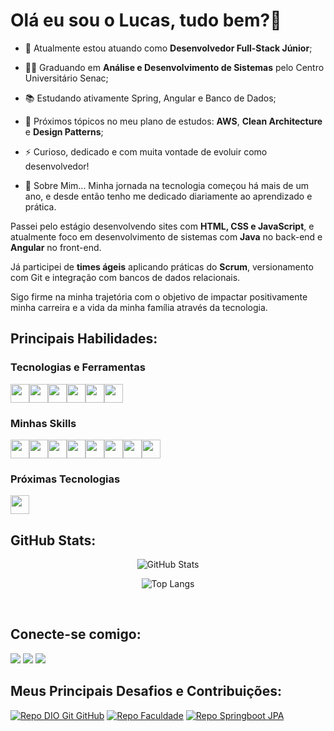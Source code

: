 # Olá eu sou o Lucas, tudo bem?👋

- 🔭 Atualmente estou atuando como **Desenvolvedor Full-Stack Júnior**;
- 👨‍🎓 Graduando em **Análise e Desenvolvimento de Sistemas** pelo Centro Universitário Senac;
- 📚 Estudando ativamente Spring, Angular e Banco de Dados;
- 🚀 Próximos tópicos no meu plano de estudos: **AWS**, **Clean Architecture** e **Design Patterns**;
- ⚡ Curioso, dedicado e com muita vontade de evoluir como desenvolvedor!

- 🏅 Sobre Mim... 
Minha jornada na tecnologia começou há mais de um ano, e desde então tenho me dedicado diariamente ao aprendizado e prática. 

Passei pelo estágio desenvolvendo sites com **HTML, CSS e JavaScript**, e atualmente foco em desenvolvimento de sistemas com **Java** no back-end e **Angular** no front-end.

Já participei de **times ágeis** aplicando práticas do **Scrum**, versionamento com Git e integração com bancos de dados relacionais.

Sigo firme na minha trajetória com o objetivo de impactar positivamente minha carreira e a vida da minha família através da tecnologia.

## Principais Habilidades:


### Tecnologias e Ferramentas

<div style="display: flex;">
<img src="https://cdn.jsdelivr.net/gh/devicons/devicon/icons/windows8/windows8-original.svg" width="30" height="30"/> 
<img src="https://cdn.jsdelivr.net/gh/devicons/devicon/icons/git/git-plain.svg" width="30" height="30"/> 
<img src="https://cdn.jsdelivr.net/gh/devicons/devicon/icons/vscode/vscode-original.svg" width="30" height="30"/>
<img src="https://cdn.jsdelivr.net/gh/devicons/devicon@latest/icons/intellij/intellij-original.svg" width="30" height="30"/>
<img src="https://cdn.jsdelivr.net/gh/devicons/devicon@latest/icons/postman/postman-original.svg" width="30" height="30"/>
<img src="https://cdn.jsdelivr.net/gh/devicons/devicon@latest/icons/trello/trello-original.svg" width="30" height="30"/>
</div>    

### Minhas Skills

<div style="display: flex;">
<img src="https://cdn.jsdelivr.net/gh/devicons/devicon/icons/html5/html5-plain.svg" width="30" height="30"/>
<img src="https://cdn.jsdelivr.net/gh/devicons/devicon/icons/css3/css3-plain.svg" width="30" height="30"/>
<img src="https://cdn.jsdelivr.net/gh/devicons/devicon/icons/javascript/javascript-plain.svg" width="30" height="30"/>
<img src="https://cdn.jsdelivr.net/gh/devicons/devicon/icons/java/java-original.svg" width="30" height="30"/>
<img src="https://cdn.jsdelivr.net/gh/devicons/devicon/icons/mysql/mysql-original.svg" width="30" height="30" />
<img src="https://cdn.jsdelivr.net/gh/devicons/devicon/icons/typescript/typescript-original.svg" width="30" height="30"/>
<img src="https://cdn.jsdelivr.net/gh/devicons/devicon/icons/spring/spring-original.svg" width="30" height="30"/>
<img src="https://cdn.jsdelivr.net/gh/devicons/devicon@latest/icons/angular/angular-original.svg" width="30" height="30"/></div>
          
### Próximas Tecnologias

<div style="display: flex;">
<img src="https://cdn.jsdelivr.net/gh/devicons/devicon@latest/icons/amazonwebservices/amazonwebservices-original-wordmark.svg" width="30" height="30"/>
</div>


## GitHub Stats:

<div align="center">

![GitHub Stats](https://github-readme-stats.vercel.app/api?username=LucasAndrade131&theme=transparent&bg_color=000&border_color=30A3DC&show_icons=true&icon_color=30A3DC&title_color=E94D5F&text_color=FFF)


![Top Langs](https://github-readme-stats.vercel.app/api/top-langs/?username=LucasAndrade131&layout=compact&bg_color=000000&border_color=30A3DC&title_color=E94D5F&text_color=FFFFFF)
</div>
<br>

## Conecte-se comigo: 

  <div>
  <a href="mailto:lucas.andrade.tecnologia@gmail.com" target="_blank"><img src=https://img.shields.io/badge/Gmail-EA4335?style=for-the-badge&logo=gmail&logoColor=white></a>
  <a href="https://www.linkedin.com/in/lucas-silva-andrade" target="_blank"><img src="https://img.shields.io/badge/-LinkedIn-%230077B5?style=for-the-badge&logo=linkedin&logoColor=white"></a>
  <a href="https://portfolio-angular-pi.vercel.app/" target="_blank"><img src="https://img.shields.io/badge/website-000000?style=for-the-badge&logo=About.me&logoColor=white"></a>
  </div>

## Meus Principais Desafios e Contribuições:

[![Repo DIO Git GitHub](https://github-readme-stats.vercel.app/api/pin/?username=elidianaandrade&repo=dio-lab-open-source&bg_color=000&border_color=30A3DC&show_icons=true&icon_color=30A3DC&title_color=E94D5F&text_color=FFF)](https://github.com/elidianaandrade/dio-lab-open-source)
[![Repo Faculdade](https://github-readme-stats.vercel.app/api/pin/?username=WilliamAraujo777&repo=PROJETO_LIVRARIA_PI&bg_color=000&border_color=30A3DC&show_icons=true&icon_color=30A3DC&title_color=E94D5F&text_color=FFF)](https://github.com/WilliamAraujo777/PROJETO_LIVRARIA_PI)
[![Repo Springboot JPA](https://github-readme-stats.vercel.app/api/pin/?username=LucasAndrade131&repo=springboot-jpa&bg_color=000&border_color=30A3DC&show_icons=true&icon_color=30A3DC&title_color=E94D5F&text_color=FFF)](https://github.com/LucasAndrade131/springboot-jpa)
